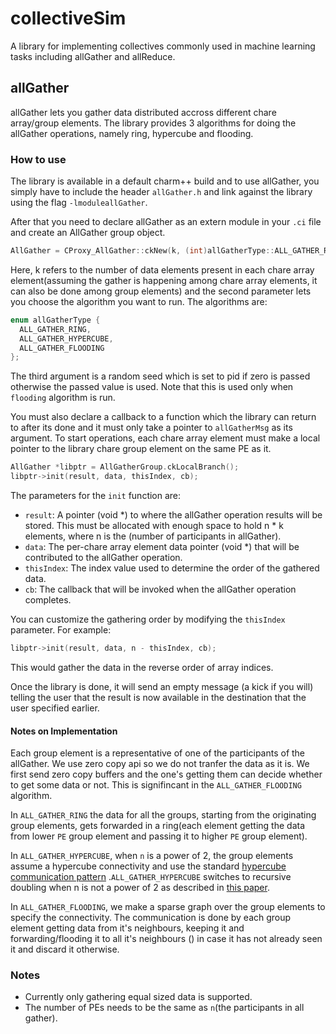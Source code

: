 # collectiveSim

A library for implementing collectives commonly used in machine learning tasks including allGather and allReduce.

## allGather

allGather lets you gather data distributed accross different chare array/group elements. The library provides 3 algorithms for doing the allGather operations, namely ring, hypercube and flooding.

### How to use

The library is available in a default charm++ build and to use allGather, you simply have to include the header `allGather.h` and link against the library using the flag `-lmoduleallGather`.

After that you need to declare allGather as an extern module in your `.ci` file and create an AllGather group object.

```C++
AllGather = CProxy_AllGather::ckNew(k, (int)allGatherType::ALL_GATHER_RING, seed);
```

Here, k refers to the number of data elements present in each chare array element(assuming the gather is happening among chare array elements, it can also be done among group elements) and the second parameter lets you choose the algorithm you want to run. The algorithms are:

```C++
enum allGatherType {
  ALL_GATHER_RING,
  ALL_GATHER_HYPERCUBE,
  ALL_GATHER_FLOODING
};
```
The third argument is a random seed which is set to pid if zero is passed otherwise the passed value is used. Note that this is used only when `flooding` algorithm is run. 

You must also declare a callback to a function which the library can return to after its done and it must only take a pointer to `allGatherMsg` as its argument. To start operations, each chare array element must make a local pointer to the library chare group element on the same PE as it.

```C++
AllGather *libptr = AllGatherGroup.ckLocalBranch();
libptr->init(result, data, thisIndex, cb);
```
The parameters for the `init` function are:

- `result`: A pointer (void *) to where the allGather operation results will be stored. This must be allocated with enough space to hold n * k elements, where n is the (number of participants in allGather).
- `data`: The per-chare array element data pointer (void *) that will be contributed to the allGather operation.
- `thisIndex`: The index value used to determine the order of the gathered data.
- `cb`: The callback that will be invoked when the allGather operation completes.

You can customize the gathering order by modifying the `thisIndex` parameter. For example:
```C++
libptr->init(result, data, n - thisIndex, cb);
```
This would gather the data in the reverse order of array indices.

Once the library is done, it will send an empty message (a kick if you will) telling the user that the result is now available in the destination that the user specified earlier.

#### Notes on Implementation
Each group element is a representative of one of the participants of the allGather. We use zero copy api so we do not tranfer the data as it is. We first send zero copy buffers and the one's getting them can decide whether to get some data or not. This is signifincant in the `ALL_GATHER_FLOODING` algorithm.

In `ALL_GATHER_RING` the data for all the groups, starting from the originating group elements, gets forwarded in a ring(each element getting the data from lower `PE` group element and passing it to higher `PE` group element).

In `ALL_GATHER_HYPERCUBE`, when `n` is a power of 2, the group elements assume a hypercube connectivity and use the standard [hypercube communication pattern](https://en.wikipedia.org/wiki/Hypercube_(communication_pattern)) .`ALL_GATHER_HYPERCUBE` switches to recursive doubling when n is not a power of 2 as described in [this paper](https://ieeexplore.ieee.org/abstract/document/342126?casa_token=vuF8Rhhm2f4AAAAA:TBigoTv8ge_lz8Bqt7wF0jWnyVrEXfPBL7cQGsWgnsXVZqEx3pFgtputZ8lvNma9pHjKAnR_pck5).

In `ALL_GATHER_FLOODING`, we make a sparse graph over the group elements to specify the connectivity. The communication is done by each group element getting data from it's neighbours, keeping it and forwarding/flooding it to all it's neighbours () in case it has not already seen it and discard it otherwise.

### Notes
- Currently only gathering equal sized data is supported.
- The number of PEs needs to be the same as `n`(the participants in all gather).
